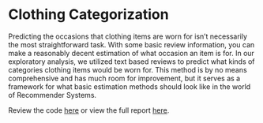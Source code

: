 # Clothing Categorization

Predicting the occasions that clothing items are
worn for isn’t necessarily the most
straightforward task. With some basic review
information, you can make a reasonably decent
estimation of what occasion an item is for. In our
exploratory analysis, we utilized text based
reviews to predict what kinds of categories
clothing items would be worn for. This method is
by no means comprehensive and has much
room for improvement, but it serves as a
framework for what basic estimation methods
should look like in the world of Recommender
Systems.

Review the code [here](main.ipynb) or view the full report [here](report.pdf).
